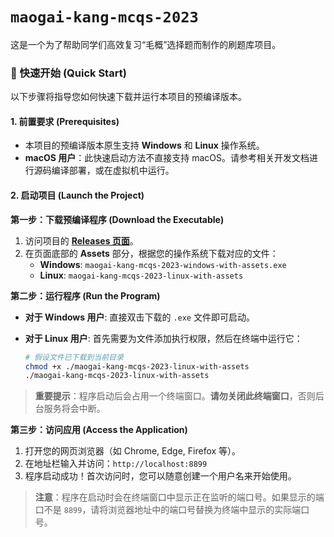 # `maogai-kang-mcqs-2023`

这是一个为了帮助同学们高效复习“毛概”选择题而制作的刷题库项目。

### 🚀 快速开始 (Quick Start)

以下步骤将指导您如何快速下载并运行本项目的预编译版本。

#### 1. 前置要求 (Prerequisites)

-   本项目的预编译版本原生支持 **Windows** 和 **Linux** 操作系统。
-   **macOS 用户**：此快速启动方法不直接支持 macOS。请参考相关开发文档进行源码编译部署，或在虚拟机中运行。

#### 2. 启动项目 (Launch the Project)

**第一步：下载预编译程序 (Download the Executable)**

1.  访问项目的 [**Releases 页面**](https://github.com/ShaddockNH3/maogai-kang-mcqs-2023/releases/tag/v1.0.0)。
2.  在页面底部的 **Assets** 部分，根据您的操作系统下载对应的文件：
    * **Windows**: `maogai-kang-mcqs-2023-windows-with-assets.exe`
    * **Linux**: `maogai-kang-mcqs-2023-linux-with-assets`

**第二步：运行程序 (Run the Program)**

-   **对于 Windows 用户**:
    直接双击下载的 `.exe` 文件即可启动。

-   **对于 Linux 用户**:
    首先需要为文件添加执行权限，然后在终端中运行它：
    ```bash
    # 假设文件已下载到当前目录
    chmod +x ./maogai-kang-mcqs-2023-linux-with-assets
    ./maogai-kang-mcqs-2023-linux-with-assets
    ```

> **重要提示**：程序启动后会占用一个终端窗口。**请勿关闭此终端窗口**，否则后台服务将会中断。

**第三步：访问应用 (Access the Application)**

1.  打开您的网页浏览器（如 Chrome, Edge, Firefox 等）。
2.  在地址栏输入并访问：`http://localhost:8899`
3.  程序启动成功！首次访问时，您可以随意创建一个用户名来开始使用。

> **注意**：程序在启动时会在终端窗口中显示正在监听的端口号。如果显示的端口不是 `8899`，请将浏览器地址中的端口号替换为终端中显示的实际端口号。
